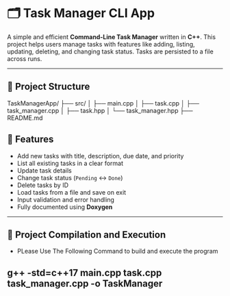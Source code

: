 # 🗂️ Task Manager CLI App

A simple and efficient **Command-Line Task Manager** written in **C++**. This project helps users manage tasks with features like adding, listing, updating, deleting, and changing task status. Tasks are persisted to a file across runs.

---

## 📌 Project Structure

TaskManagerApp/
├── src/
│   ├── main.cpp
│   ├── task.cpp
│   ├── task_manager.cpp
│   ├── task.hpp
│   └── task_manager.hpp
├── README.md


## 📌 Features

- Add new tasks with title, description, due date, and priority
- List all existing tasks in a clear format
- Update task details
- Change task status (`Pending` ↔ `Done`)
- Delete tasks by ID
- Load tasks from a file and save on exit
- Input validation and error handling
- Fully documented using **Doxygen**

---

## 📂 Project Compilation and Execution 

- PLease Use The Following Command to build and execute the program

## g++ -std=c++17 main.cpp task.cpp task_manager.cpp -o TaskManager


